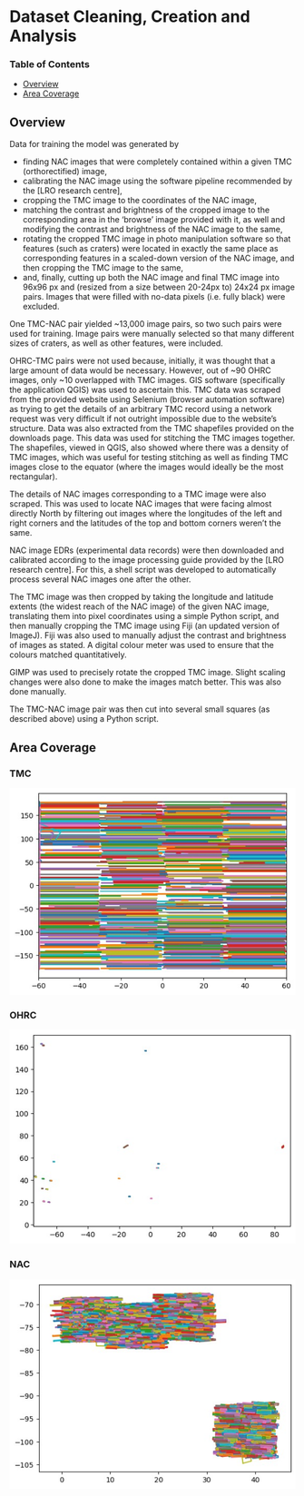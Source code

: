 # Dataset Cleaning, Creation and Analysis

### Table of Contents

- [Overview](#overview)
- [Area Coverage](#area-coverage)

## Overview

Data for training the model was generated by
- finding NAC images that were completely contained within a given TMC (orthorectified) image,
- calibrating the NAC image using the software pipeline recommended by the [LRO research centre],
- cropping the TMC image to the coordinates of the NAC image,
- matching the contrast and brightness of the cropped image to the corresponding area in the ‘browse’ image provided with it, as well and modifying the contrast and brightness of the NAC image to the same,
- rotating the cropped TMC image in photo manipulation software so that features (such as craters) were located in exactly the same place as corresponding features in a scaled-down version of the NAC image, and then cropping the TMC image to the same,
- and, finally, cutting up both the NAC image and final TMC image into 96x96 px and (resized from a size between 20-24px to) 24x24 px image pairs. Images that were filled with no-data pixels (i.e. fully black) were excluded.

One TMC-NAC pair yielded ~13,000 image pairs, so two such pairs were used for training. Image pairs were manually selected so that many different sizes of craters, as well as other features, were included.

OHRC-TMC pairs were not used because, initially, it was thought that a large amount of data would be necessary. However, out of ~90 OHRC images, only ~10 overlapped with TMC images. GIS software (specifically the application QGIS) was used to ascertain this.
TMC data was scraped from the provided website using Selenium (browser automation software) as trying to get the details of an arbitrary TMC record using a network request was very difficult if not outright impossible due to the website’s structure. Data was also extracted from the TMC shapefiles provided on the downloads page. This data was used for stitching the TMC images together. The shapefiles, viewed in QGIS, also showed where there was a density of TMC images, which was useful for testing stitching as well as finding TMC images close to the equator (where the images would ideally be the most rectangular).

The details of NAC images corresponding to a TMC image were also scraped. This was used to locate NAC images that were facing almost directly North by filtering out images where the longitudes of the left and right corners and the latitudes of the top and bottom corners weren’t the same.

NAC image EDRs (experimental data records) were then downloaded and calibrated according to the image processing guide provided by the [LRO research centre]. For this, a shell script was developed to automatically process several NAC images one after the other.

The TMC image was then cropped by taking the longitude and latitude extents (the widest reach of the NAC image) of the given NAC image, translating them into pixel coordinates using a simple Python script, and then manually cropping the TMC image using Fiji (an updated version of ImageJ). Fiji was also used to manually adjust the contrast and brightness of images as stated. A digital colour meter was used to ensure that the colours matched quantitatively. 

GIMP was used to precisely rotate the cropped TMC image. Slight scaling changes were also done to make the images match better. This was also done manually.

The TMC-NAC image pair was then cut into several small squares (as described above) using a Python script.


## Area Coverage

### TMC 

![](./assets/tmc.jpeg)

### OHRC

![](./assets/ohrc.jpeg)

### NAC
![](./assets/nac.jpeg)
